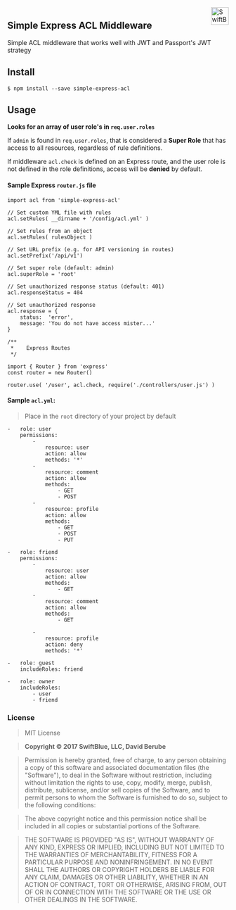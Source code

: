 <a href="https://swiftblue.com/">
    <img src="http://static.swiftblue.net/brand/logo.png" alt="SwiftBlue logo" title="SwiftBlue" align="right" height="40" />
</a>

## Simple Express ACL Middleware

Simple ACL middleware that works well with JWT and Passport's JWT strategy

## Install

`$ npm install --save simple-express-acl`

## Usage

**Looks for an array of user role's in `req.user.roles`**

If `admin` is found in `req.user.roles`, that is considered a __Super Role__ that has access to all resources, regardless of rule definitions.

If middleware `acl.check` is defined on an Express route, and the user role is not defined in the role definitions, access will be **denied** by default.

#### Sample Express `router.js` file

```
import acl from 'simple-express-acl'

// Set custom YML file with rules
acl.setRules( __dirname + '/config/acl.yml' )

// Set rules from an object
acl.setRules( rulesObject )

// Set URL prefix (e.g. for API versioning in routes)
acl.setPrefix('/api/v1')

// Set super role (default: admin)
acl.superRole = 'root'

// Set unauthorized response status (default: 401)
acl.responseStatus = 404

// Set unauthorized response
acl.response = {
    status:  'error',
    message: 'You do not have access mister...'
}

/**
 *    Express Routes
 */

import { Router } from 'express'
const router = new Router()

router.use( '/user', acl.check, require('./controllers/user.js') )
```

#### Sample `acl.yml`:
> Place in the `root` directory of your project by default

```
-   role: user
    permissions:
        -
            resource: user
            action: allow
            methods: '*'
        -
            resource: comment
            action: allow
            methods:
                - GET
                - POST
        -
            resource: profile
            action: allow
            methods:
                - GET
                - POST
                - PUT

-   role: friend
    permissions:
        -
            resource: user
            action: allow
            methods:
                - GET
        -
            resource: comment
            action: allow
            methods:
                - GET

        -
            resource: profile
            action: deny
            methods: '*'

-   role: guest
    includeRoles: friend

-   role: owner
    includeRoles:
        - user
        - friend
```

### License

> MIT License

> **Copyright © 2017 SwiftBlue, LLC, David Berube**

> Permission is hereby granted, free of charge, to any person obtaining a copy
of this software and associated documentation files (the "Software"), to deal
in the Software without restriction, including without limitation the rights
to use, copy, modify, merge, publish, distribute, sublicense, and/or sell
copies of the Software, and to permit persons to whom the Software is
furnished to do so, subject to the following conditions:

> The above copyright notice and this permission notice shall be included in all
copies or substantial portions of the Software.

> THE SOFTWARE IS PROVIDED "AS IS", WITHOUT WARRANTY OF ANY KIND, EXPRESS OR
IMPLIED, INCLUDING BUT NOT LIMITED TO THE WARRANTIES OF MERCHANTABILITY,
FITNESS FOR A PARTICULAR PURPOSE AND NONINFRINGEMENT. IN NO EVENT SHALL THE
AUTHORS OR COPYRIGHT HOLDERS BE LIABLE FOR ANY CLAIM, DAMAGES OR OTHER
LIABILITY, WHETHER IN AN ACTION OF CONTRACT, TORT OR OTHERWISE, ARISING FROM,
OUT OF OR IN CONNECTION WITH THE SOFTWARE OR THE USE OR OTHER DEALINGS IN THE
SOFTWARE.
